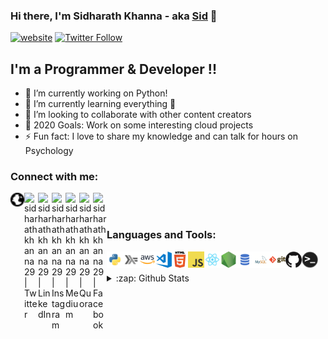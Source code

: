 <!--
**sidharathkhanna29/sidharathkhanna29** is a ✨ _special_ ✨ repository because its `README.md` (this file) appears on your GitHub profile.

Here are some ideas to get you started:

- 🔭 I’m currently working on ...
- 🌱 I’m currently learning ...
- 👯 I’m looking to collaborate on ...
- 🤔 I’m looking for help with ...
- 💬 Ask me about ...
- 📫 How to reach me: ...
- 😄 Pronouns: ...
- ⚡ Fun fact: ...
-->
### Hi there, I'm Sidharath Khanna - aka [Sid][website] 👋

[![website](https://img.shields.io/website?label=sidharathkhanna29.com&style=for-the-badge&url=https://sidharathkhanna29.github.io/)](https://sidharathkhanna29.github.io/)
[![Twitter Follow](https://img.shields.io/twitter/follow/sidharathkhanna?color=1DA1F2&logo=twitter&style=for-the-badge)](https://twitter.com/intent/follow?original_referer=https%3A%2F%2Fgithub.com%2Fsidharathkhanna&screen_name=khannasidharath)


## I'm a Programmer & Developer !!

- 🔭 I’m currently working on Python!
- 🌱 I’m currently learning everything 🤣
- 👯 I’m looking to collaborate with other content creators
- 🥅 2020 Goals: Work on some interesting cloud projects
- ⚡ Fun fact: I love to share my knowledge and can talk for hours on Psychology


<!--
### Spotify Playing 🎧
[<img src="https://now-playing-sidharathkhanna29.vercel.app/api/spotify-playing" alt="sidharathkhanna29 Spotify Playing" width="350" />](https://open.spotify.com/user/31ayx5ihby6bpi7ktmgvjazrmxni)
##https://www.youtube.com/watch?v=n6d4KHSKqGk 
-->


### Connect with me:

[<img align="left" alt="sidharathkhanna29.com" width="22px" src="https://raw.githubusercontent.com/iconic/open-iconic/master/svg/globe.svg" />][website]
[<img align="left" alt="sidharathkhanna29 | Twitter" width="22px" src="https://cdn.jsdelivr.net/npm/simple-icons@v3/icons/twitter.svg" />][twitter]
[<img align="left" alt="sidharathkhanna29 | LinkedIn" width="22px" src="https://cdn.jsdelivr.net/npm/simple-icons@v3/icons/linkedin.svg" />][linkedin]
[<img align="left" alt="sidharathkhanna29 | Instagram" width="22px" src="https://cdn.jsdelivr.net/npm/simple-icons@v3/icons/instagram.svg" />][instagram]
[<img align="left" alt="sidharathkhanna29 | Medium" width="22px" src="https://cdn.jsdelivr.net/npm/simple-icons@v3/icons/medium.svg" />][medium]
[<img align="left" alt="sidharathkhanna29 | Quora" width="22px" src="https://cdn.jsdelivr.net/npm/simple-icons@v3/icons/quora.svg" />][quora]
[<img align="left" alt="sidharathkhanna29 | Facebook" width="22px" src="https://cdn.jsdelivr.net/npm/simple-icons@v3/icons/facebook.svg" />][facebook]

<br />
<br />

### Languages and Tools:

[<img align="left" alt="Python" width="26px" src="https://raw.githubusercontent.com/github/explore/80688e429a7d4ef2fca1e82350fe8e3517d3494d/topics/python/python.png" />][sid_gtihub_code]
[<img align="left" alt="Haskell" width="26px" src="https://raw.githubusercontent.com/github/explore/80688e429a7d4ef2fca1e82350fe8e3517d3494d/topics/haskell/haskell.png" />][sid_gtihub_code]
[<img align="left" alt="AWS" width="26px" src="https://raw.githubusercontent.com/github/explore/fbceb94436312b6dacde68d122a5b9c7d11f9524/topics/aws/aws.png" />][sid_gtihub_code]
[<img align="left" alt="Visual Studio Code" width="26px" src="https://raw.githubusercontent.com/github/explore/80688e429a7d4ef2fca1e82350fe8e3517d3494d/topics/visual-studio-code/visual-studio-code.png" />][sid_gtihub_code]
[<img align="left" alt="HTML5" width="26px" src="https://raw.githubusercontent.com/github/explore/80688e429a7d4ef2fca1e82350fe8e3517d3494d/topics/html/html.png" />][sid_gtihub_code]
[<img align="left" alt="JavaScript" width="26px" src="https://raw.githubusercontent.com/github/explore/80688e429a7d4ef2fca1e82350fe8e3517d3494d/topics/javascript/javascript.png" />][sid_gtihub_code]
[<img align="left" alt="React" width="26px" src="https://raw.githubusercontent.com/github/explore/80688e429a7d4ef2fca1e82350fe8e3517d3494d/topics/react/react.png" />][react]
[<img align="left" alt="Node.js" width="26px" src="https://raw.githubusercontent.com/github/explore/80688e429a7d4ef2fca1e82350fe8e3517d3494d/topics/nodejs/nodejs.png" />][sid_gtihub_code]
[<img align="left" alt="SQL" width="26px" src="https://raw.githubusercontent.com/github/explore/80688e429a7d4ef2fca1e82350fe8e3517d3494d/topics/sql/sql.png" />][sid_gtihub_code]
[<img align="left" alt="MySQL" width="26px" src="https://raw.githubusercontent.com/github/explore/80688e429a7d4ef2fca1e82350fe8e3517d3494d/topics/mysql/mysql.png" />][sid_gtihub_code]
[<img align="left" alt="Git" width="26px" src="https://raw.githubusercontent.com/github/explore/80688e429a7d4ef2fca1e82350fe8e3517d3494d/topics/git/git.png" />][sid_gtihub_code]
[<img align="left" alt="GitHub" width="26px" src="https://raw.githubusercontent.com/github/explore/78df643247d429f6cc873026c0622819ad797942/topics/github/github.png" />][sid_gtihub_code]
[<img align="left" alt="Terminal" width="26px" src="https://raw.githubusercontent.com/github/explore/80688e429a7d4ef2fca1e82350fe8e3517d3494d/topics/terminal/terminal.png" />][sid_gtihub_code]

<br />
<br />


<details>
  <summary>:zap: Github Stats</summary>

  <img align="left" alt="sidharathkhanna29's Github Stats" src="https://github-readme-stats.sidharathkhanna29.vercel.app/api?username=sidharathkhanna29&show_icons=true&hide_border=true&count_private=true&theme=dark" />

[![Top Langs](https://github-readme-stats.sidharathkhanna29.vercel.app/api/top-langs/?username=sidharathkhanna29)](https://github.com/sidharathkhanna29/github-readme-stats)

</details>


[website]: https://sidharathkhanna29.github.io/

[sid_gtihub_code]: https://github.com/sidharathkhanna29

[twitter]: https://twitter.com/sidharathkhanna

[instagram]: https://www.instagram.com/khanna_sidharath/

[linkedin]: https://www.linkedin.com/in/sidharathkhanna29/

[medium]: https://medium.com/@khannasidharath

[Facebook]: https://www.facebook.com/sidharath.khanna

[quora]: https://www.quora.com/profile/Sidharath-Khanna

[react]: https://www.codecademy.com/profiles/sidharathkhanna
